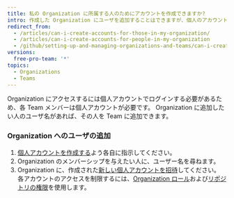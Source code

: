 ```yaml
---
title: 私の Organization に所属する人のためにアカウントを作成できますか?
intro: 作成した Organization にユーザを追加することはできますが、個人のアカウントを代理で作成することはできません。
redirect_from:
  - /articles/can-i-create-accounts-for-those-in-my-organization/
  - /articles/can-i-create-accounts-for-people-in-my-organization
  - /github/setting-up-and-managing-organizations-and-teams/can-i-create-accounts-for-people-in-my-organization
versions:
  free-pro-team: '*'
topics:
  - Organizations
  - Teams
---
```


Organization にアクセスするには個人アカウントでログインする必要があるため、各 Team メンバーは個人アカウントが必要です。 Organization に追加したい人のユーザ名があれば、その人を Team に追加できます。

### Organization へのユーザの追加

1. [個人アカウントを作成する](/articles/signing-up-for-a-new-github-account)よう各自に指示してください。
2. Organization のメンバーシップを与えたい人に、ユーザー名を尋ねます。
3. Organization に、作成された[新しい個人アカウントを招待](/articles/inviting-users-to-join-your-organization)してください。 各アカウントのアクセスを制限するには、[Organization ロール](/articles/permission-levels-for-an-organization)および[リポジトリの権限](/articles/repository-permission-levels-for-an-organization)を使用します。
